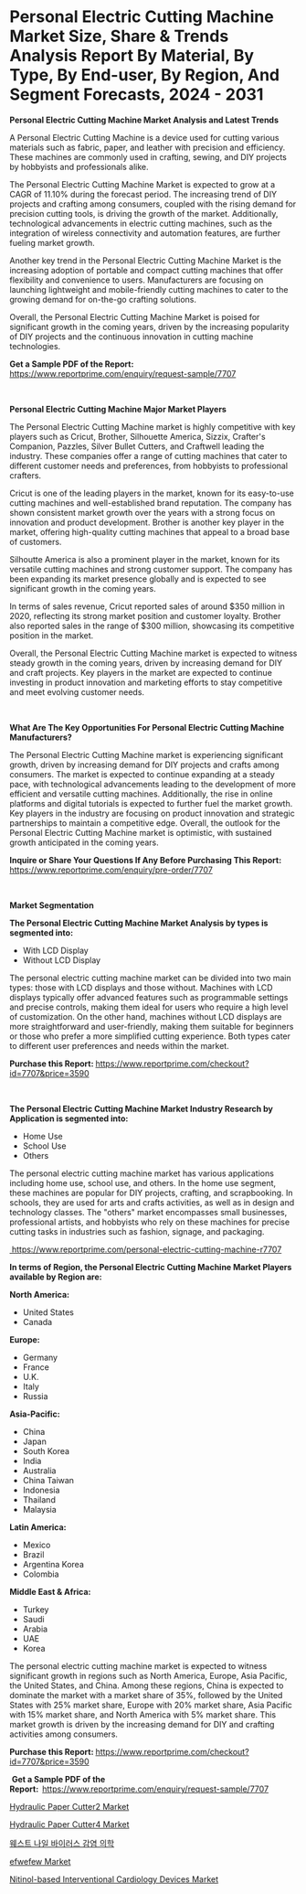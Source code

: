 <p><h1>Personal Electric Cutting Machine Market Size, Share & Trends Analysis Report By Material, By Type, By End-user, By Region, And Segment Forecasts, 2024 - 2031</h1></p><p><strong>Personal Electric Cutting Machine Market Analysis and Latest Trends</strong></p>
<p><p>A Personal Electric Cutting Machine is a device used for cutting various materials such as fabric, paper, and leather with precision and efficiency. These machines are commonly used in crafting, sewing, and DIY projects by hobbyists and professionals alike.</p><p>The Personal Electric Cutting Machine Market is expected to grow at a CAGR of 11.10% during the forecast period. The increasing trend of DIY projects and crafting among consumers, coupled with the rising demand for precision cutting tools, is driving the growth of the market. Additionally, technological advancements in electric cutting machines, such as the integration of wireless connectivity and automation features, are further fueling market growth.</p><p>Another key trend in the Personal Electric Cutting Machine Market is the increasing adoption of portable and compact cutting machines that offer flexibility and convenience to users. Manufacturers are focusing on launching lightweight and mobile-friendly cutting machines to cater to the growing demand for on-the-go crafting solutions.</p><p>Overall, the Personal Electric Cutting Machine Market is poised for significant growth in the coming years, driven by the increasing popularity of DIY projects and the continuous innovation in cutting machine technologies.</p></p>
<p><strong>Get a Sample PDF of the Report:&nbsp;</strong> <a href="https://www.reportprime.com/enquiry/request-sample/7707">https://www.reportprime.com/enquiry/request-sample/7707</a></p>
<p>&nbsp;</p>
<p><strong>Personal Electric Cutting Machine Major Market Players</strong></p>
<p><p>The Personal Electric Cutting Machine market is highly competitive with key players such as Cricut, Brother, Silhouette America, Sizzix, Crafter's Companion, Pazzles, Silver Bullet Cutters, and Craftwell leading the industry. These companies offer a range of cutting machines that cater to different customer needs and preferences, from hobbyists to professional crafters.</p><p>Cricut is one of the leading players in the market, known for its easy-to-use cutting machines and well-established brand reputation. The company has shown consistent market growth over the years with a strong focus on innovation and product development. Brother is another key player in the market, offering high-quality cutting machines that appeal to a broad base of customers.</p><p>Silhoutte America is also a prominent player in the market, known for its versatile cutting machines and strong customer support. The company has been expanding its market presence globally and is expected to see significant growth in the coming years.</p><p>In terms of sales revenue, Cricut reported sales of around $350 million in 2020, reflecting its strong market position and customer loyalty. Brother also reported sales in the range of $300 million, showcasing its competitive position in the market.</p><p>Overall, the Personal Electric Cutting Machine market is expected to witness steady growth in the coming years, driven by increasing demand for DIY and craft projects. Key players in the market are expected to continue investing in product innovation and marketing efforts to stay competitive and meet evolving customer needs.</p></p>
<p>&nbsp;</p>
<p><strong>What Are The Key Opportunities For Personal Electric Cutting Machine Manufacturers?</strong></p>
<p><p>The Personal Electric Cutting Machine market is experiencing significant growth, driven by increasing demand for DIY projects and crafts among consumers. The market is expected to continue expanding at a steady pace, with technological advancements leading to the development of more efficient and versatile cutting machines. Additionally, the rise in online platforms and digital tutorials is expected to further fuel the market growth. Key players in the industry are focusing on product innovation and strategic partnerships to maintain a competitive edge. Overall, the outlook for the Personal Electric Cutting Machine market is optimistic, with sustained growth anticipated in the coming years.</p></p>
<p><strong>Inquire or Share Your Questions If Any Before Purchasing This Report:</strong> <a href="https://www.reportprime.com/enquiry/pre-order/7707">https://www.reportprime.com/enquiry/pre-order/7707</a></p>
<p>&nbsp;</p>
<p><strong>Market Segmentation</strong></p>
<p><strong>The Personal Electric Cutting Machine Market Analysis by types is segmented into:</strong></p>
<p><ul><li>With LCD Display</li><li>Without LCD Display</li></ul></p>
<p><p>The personal electric cutting machine market can be divided into two main types: those with LCD displays and those without. Machines with LCD displays typically offer advanced features such as programmable settings and precise controls, making them ideal for users who require a high level of customization. On the other hand, machines without LCD displays are more straightforward and user-friendly, making them suitable for beginners or those who prefer a more simplified cutting experience. Both types cater to different user preferences and needs within the market.</p></p>
<p><strong>Purchase this Report:&nbsp;</strong><a href="https://www.reportprime.com/checkout?id=7707&price=3590">https://www.reportprime.com/checkout?id=7707&price=3590</a></p>
<p>&nbsp;</p>
<p><strong>The Personal Electric Cutting Machine Market Industry Research by Application is segmented into:</strong></p>
<p><ul><li>Home Use</li><li>School Use</li><li>Others</li></ul></p>
<p><p>The personal electric cutting machine market has various applications including home use, school use, and others. In the home use segment, these machines are popular for DIY projects, crafting, and scrapbooking. In schools, they are used for arts and crafts activities, as well as in design and technology classes. The "others" market encompasses small businesses, professional artists, and hobbyists who rely on these machines for precise cutting tasks in industries such as fashion, signage, and packaging.</p></p>
<p><a href="https://www.reportprime.com/personal-electric-cutting-machine-r7707">&nbsp;https://www.reportprime.com/personal-electric-cutting-machine-r7707</a></p>
<p><strong>In terms of Region, the Personal Electric Cutting Machine Market Players available by Region are:</strong></p>
<p>
    <p> <strong> North America: </strong>
        <ul>
            <li>United States</li>
            <li>Canada</li>
        </ul>
        </p> 
    <p> <strong> Europe: </strong>
        <ul>
            <li>Germany</li>
            <li>France</li>
            <li>U.K.</li>
            <li>Italy</li>
            <li>Russia</li>
        </ul>
        </p> 
    <p> <strong> Asia-Pacific: </strong>
        <ul>
            <li>China</li>
            <li>Japan</li>
            <li>South Korea</li>
            <li>India</li>
            <li>Australia</li>
            <li>China Taiwan</li>
            <li>Indonesia</li>
            <li>Thailand</li>
            <li>Malaysia</li>
        </ul>
        </p> 
    <p> <strong> Latin America: </strong>
        <ul>
            <li>Mexico</li>
            <li>Brazil</li>
            <li>Argentina Korea</li>
            <li>Colombia</li>
        </ul>
        </p> 
    <p> <strong> Middle East & Africa: </strong>
        <ul>
            <li>Turkey</li>
            <li>Saudi</li>
            <li>Arabia</li>
            <li>UAE</li>
            <li>Korea</li>
        </ul>
    </p>
    </p>
<p><p>The personal electric cutting machine market is expected to witness significant growth in regions such as North America, Europe, Asia Pacific, the United States, and China. Among these regions, China is expected to dominate the market with a market share of 35%, followed by the United States with 25% market share, Europe with 20% market share, Asia Pacific with 15% market share, and North America with 5% market share. This market growth is driven by the increasing demand for DIY and crafting activities among consumers.</p></p>
<p><strong>Purchase this Report: </strong><a href="https://www.reportprime.com/checkout?id=7707&price=3590">https://www.reportprime.com/checkout?id=7707&price=3590</a></p>
<p>&nbsp;<strong>Get a Sample PDF of the Report:&nbsp;&nbsp;</strong><a href="https://www.reportprime.com/enquiry/request-sample/7707">https://www.reportprime.com/enquiry/request-sample/7707</a></p>
<p><strong></strong></p>
<p><p><a href="https://github.com/philipWlf74/Market-Research-Report-List-1/blob/main/hydraulic-paper-cutter2-market.md">Hydraulic Paper Cutter2 Market</a></p><p><a href="https://github.com/WillieWoodard/Market-Research-Report-List-6/blob/main/hydraulic-paper-cutter4-market.md">Hydraulic Paper Cutter4 Market</a></p><p><a href="https://github.com/plelbej847484502/Market-Research-Report-List-4/blob/main/2736226105031.md">웨스트 나일 바이러스 감염 의학</a></p><p><a href="https://github.com/topanyudistiraadinugraha/Market-Research-Report-List-1/blob/main/efwefew-market.md">efwefew Market</a></p><p><a href="https://medium.com/@gyuj5h/nitinol-based-interventional-cardiology-devices-market-research-report-market-forecast-and-growth-82dea53ca5b6">Nitinol-based Interventional Cardiology Devices Market</a></p></p>